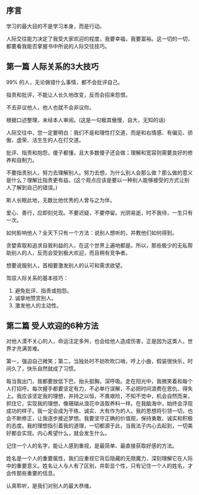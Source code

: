 ## 序言

学习的最大目的不是学习本身，而是行动。

人际交往能力决定了我受大家欢迎的程度，我要幸福，我要富裕。这一切的一切，都要看我能否掌握书中所说的人际交往技巧。

## 第一篇 人际关系的3大技巧

99% 的人，无论做错什么事情，都不会批评自己。

指责和批评，不能让人长久地改变，反而会招来怨恨。

不去非议他人，他人也就不会非议你。

根据口述整理，未经本人审阅。(这是一句极其傲慢，自大，无知的话)

人际交往中，您一定要明白：我们不是和理性打交道，而是和右情感、有偏见、骄傲、虚荣、活生生的人在打交道。

批评、指责和抱怨，傻子都懂，且大多数傻子还会做；理解和宽容则需要良好的修养和自制力。

不要指责别人，努力去理解别人。努力去想，为什么别人会那么做？那么做的意义是什么？理解比指责更有益。(这个观点应该是要以一种别人能够接受的方式让别人了解到自己的错误。)

斯人长眠此地，无数比他优秀的人曾与之为伴。

爱心、善行，应即刻兑现。不要迟疑，不要停留。光阴易逝，时不我待，一生只有一次。

如何影响他人？全天下只有一个方法：说别人想听的，并教他们如何得到。

贪婪索取和追求自我利益的人，在这个世界上遍地都是。所以，那些极少的无私帮助别人的人，反而会受到极大欢迎，而且稍有竞争者。

想要说服别人，首相要激发别人的认可和需求欲望。

驾驭人际关系的基本技巧：

1. 避免批评、指责或抱怨。
2. 诚挚地赞赏别人。
3. 激发他人的主动性。

## 第二篇 受人欢迎的6种方法

对他人漠不关心的人，命运注定多舛，也会给他人造成伤害，正是因为这类人，世界才充满苦难。

第一，强迫自己微笑；第二，当独处时不妨吹吹口哨，哼上小曲，假装很快乐，时间久了，快乐自然就成了习惯。

每当我出门，我都要放低下巴，抬头挺胸，深呼吸。走在阳光中，我微笑着和每个人打招呼。每次握手都要坚定有力，不必单行误解，不必把时间浪费在恩仇、得失上。我应该坚定我的理想，并持之以恒，不畏艰险，不知不觉中，机会自然而来，抓住它，实现我的理想，像珊瑚从浪花中汲取养料一样。在我脑海中，始终会浮现成功的样子。我一定会成为干练、诚实、大有作为的人。我的思想将引领一切，也会不断修正，让我逐步接近梦想。我要坚守正确的价值观，保持勇敢、诚实和积极的态度。我的理想指引着我的道理，一切都源于此，当我法子内心去起到，一切美好都会实现。内心希望什么，就会发生什么。

记住一个人的名字，能让人感到重视，是最简单、最直接获取好感的方法。

姓名是一个人的重要属性，我们应重视它背后隐藏的无限魔力，深刻理解它在人际中的重要意义。姓名让人与人有了区别，并彰显个性，只有记住一个人的姓名，才会传那些重要的信息。

认真聆听，是我们对别人的最大恭维。